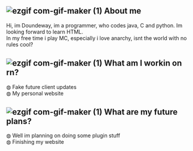 ## ![ezgif com-gif-maker (1)](https://user-images.githubusercontent.com/49508387/118461427-55acb200-b706-11eb-8958-90523e8af7f9.gif) About me
Hi, im Doundeway, im a programmer, who codes java, C and python. Im looking forward to learn HTML.<br/>
In my free time i play MC, especially i love anarchy, isnt the world with no rules cool?

## ![ezgif com-gif-maker (1)](https://user-images.githubusercontent.com/49508387/118461427-55acb200-b706-11eb-8958-90523e8af7f9.gif) What am I workin on rn?
◍ Fake future client updates<br/>
◍ My personal website
 
## ![ezgif com-gif-maker (1)](https://user-images.githubusercontent.com/49508387/118461427-55acb200-b706-11eb-8958-90523e8af7f9.gif) What are my future plans?
◍ Well im planning on doing some plugin stuff<br/>
◍ Finishing my website
